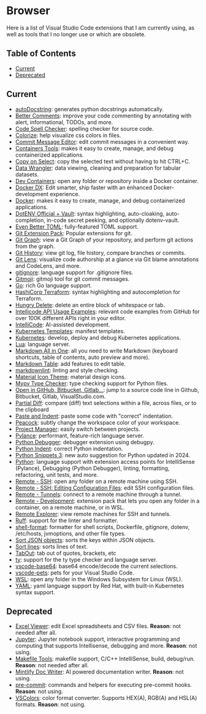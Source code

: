 # Browser <!-- omit in toc -->

Here is a list of Visual Studio Code extensions that I am currently using, as well as tools that I no longer use or which are obsolete.

## Table of Contents <!-- omit in toc -->

- [Current](#current)
- [Deprecated](#deprecated)

## Current

- [autoDocstring](https://marketplace.visualstudio.com/items?itemName=njpwerner.autodocstring): generates python docstrings automatically.
- [Better Comments](https://marketplace.visualstudio.com/items?itemName=aaron-bond.better-comments): improve your code commenting by annotating with alert, informational, TODOs, and more.
- [Code Spell Checker](https://marketplace.visualstudio.com/items?itemName=streetsidesoftware.code-spell-checker): spelling checker for source code.
- [Colorize](https://marketplace.visualstudio.com/items?itemName=kamikillerto.vscode-colorize): help visualize css colors in files.
- [Commit Message Editor](https://marketplace.visualstudio.com/items?itemName=adam-bender.commit-message-editor): edit commit messages in a convenient way.
- [Containers Tools](https://marketplace.visualstudio.com/items?itemName=ms-azuretools.vscode-containers): makes it easy to create, manage, and debug containerized applications.
- [Copy on Select](https://marketplace.visualstudio.com/items?itemName=dinhani.copy-on-select): copy the selected text without having to hit CTRL+C.
- [Data Wrangler](https://marketplace.visualstudio.com/items?itemName=ms-toolsai.datawrangler): data viewing, cleaning and preparation for tabular datasets.
- [Dev Containers](https://marketplace.visualstudio.com/items?itemName=ms-vscode-remote.remote-containers): open any folder or repository inside a Docker container.
- [Docker DX](https://marketplace.visualstudio.com/items?itemName=docker.docker): Edit smarter, ship faster with an enhanced Docker-development experience.
- [Docker](https://marketplace.visualstudio.com/items?itemName=ms-azuretools.vscode-docker): makes it easy to create, manage, and debug containerized applications.
- [DotENV Official + Vault](https://marketplace.visualstudio.com/items?itemName=dotenv.dotenv-vscode): syntax highlighting, auto-cloaking, auto-completion, in-code secret peeking, and optionally dotenv-vault.
- [Even Better TOML](https://marketplace.visualstudio.com/items?itemName=tamasfe.even-better-toml): fully-featured TOML support.
- [Git Extension Pack](https://marketplace.visualstudio.com/items?itemName=donjayamanne.git-extension-pack): Popular extensions for git.
- [Git Graph](https://marketplace.visualstudio.com/items?itemName=mhutchie.git-graph): view a Git Graph of your repository, and perform git actions from the graph.
- [Git History](https://marketplace.visualstudio.com/items?itemName=donjayamanne.githistory): view git log, file history, compare branches or commits.
- [Git Lens](https://marketplace.visualstudio.com/items?itemName=eamodio.gitlens):  visualize code authorship at a glance via Git blame annotations and CodeLens, and more.
- [gitignore](https://marketplace.visualstudio.com/items?itemName=codezombiech.gitignore): language support for .gitignore files.
- [Gitmoji](https://marketplace.visualstudio.com/items?itemName=seatonjiang.gitmoji-vscode): gitmoji tool for git commit messages.
- [Go](https://marketplace.visualstudio.com/items?itemName=golang.Go): rich Go language support.
- [HashiCorp Terraform](https://marketplace.visualstudio.com/items?itemName=HashiCorp.terraform): syntax highlighting and autocompletion for Terraform.
- [Hungry Delete](https://marketplace.visualstudio.com/items?itemName=jasonlhy.hungry-delete): delete an entire block of whitespace or tab.
- [Intellicode API Usage Examples](https://marketplace.visualstudio.com/items?itemName=VisualStudioExptTeam.intellicode-api-usage-examples): relevant code examples from GitHub for over 100K different APIs right in your editor.
- [IntelliCode](https://marketplace.visualstudio.com/items?itemName=VisualStudioExptTeam.vscodeintellicode): AI-assisted development.
- [Kubernetes Templates](https://marketplace.visualstudio.com/items?itemName=lunuan.kubernetes-templates): manifest templates.
- [Kubernetes](https://marketplace.visualstudio.com/items?itemName=ms-kubernetes-tools.vscode-kubernetes-tools): develop, deploy and debug Kubernetes applications.
- [Lua](https://marketplace.visualstudio.com/items?itemName=sumneko.lua): language server.
- [Markdown All in One](https://marketplace.visualstudio.com/items?itemName=yzhang.markdown-all-in-one): all you need to write Markdown (keyboard shortcuts, table of contents, auto preview and more).
- [Markdown Table](https://marketplace.visualstudio.com/items?itemName=TakumiI.markdowntable): add features to edit table.
- [markdownlint](https://marketplace.visualstudio.com/items?itemName=DavidAnson.vscode-markdownlint): linting and style checking.
- [Material Icon Theme](https://marketplace.visualstudio.com/items?itemName=pkief.material-icon-theme): material design icons.
- [Mypy Type Checker](https://marketplace.visualstudio.com/items?itemName=ms-python.mypy-type-checker): type checking support for Python files.
- [Open in GitHub, Bitbucket, Gitlab...](https://marketplace.visualstudio.com/items?itemName=ziyasal.vscode-open-in-github): jump to a source code line in Github, Bitbucket, Gitlab, VisualStudio.com.
- [Partial Diff](https://marketplace.visualstudio.com/items?itemName=ryu1kn.partial-diff): compare (diff) text selections within a file, across files, or to the clipboard
- [Paste and Indent](https://marketplace.visualstudio.com/items?itemName=Rubymaniac.vscode-paste-and-indent): paste some code with "correct" indentation.
- [Peacock](https://marketplace.visualstudio.com/items?itemName=johnpapa.vscode-peacock): subtly change the workspace color of your workspace.
- [Project Manager](https://marketplace.visualstudio.com/items?itemName=alefragnani.project-manager): easily switch between projects.
- [Pylance](https://marketplace.visualstudio.com/items?itemName=ms-python.vscode-pylance): performant, feature-rich language server.
- [Python Debugger](https://marketplace.visualstudio.com/items?itemName=ms-python.debugpy): debugger extension using debugpy.
- [Python Indent](https://marketplace.visualstudio.com/items?itemName=kevinrose.vsc-python-indent): correct Python indentation.
- [Python Snippets 3](https://marketplace.visualstudio.com/items?itemName=ericsia.pythonsnippets3): new auto suggestion for Python updated in 2024.
- [Python](https://marketplace.visualstudio.com/items?itemName=ms-python.python): language support with extension access points for IntelliSense (Pylance), Debugging (Python Debugger), linting, formatting, refactoring, unit tests, and more.
- [Remote - SSH](https://marketplace.visualstudio.com/items?itemName=ms-vscode-remote.remote-ssh): open any folder on a remote machine using SSH.
- [Remote - SSH: Editing Configuration Files](https://marketplace.visualstudio.com/items?itemName=ms-vscode-remote.remote-ssh-edit): edit SSH configuration files.
- [Remote - Tunnels](https://marketplace.visualstudio.com/items?itemName=ms-vscode.remote-server): connect to a remote machine through a tunnel.
- [Remote - Development](https://marketplace.visualstudio.com/items?itemName=ms-vscode-remote.vscode-remote-extensionpack): extension pack that lets you open any folder in a container, on a remote machine, or in WSL.
- [Remote Explorer](https://marketplace.visualstudio.com/items?itemName=ms-vscode.remote-explorer): view remote machines for SSH and tunnels.
- [Ruff](https://marketplace.visualstudio.com/items?itemName=charliermarsh.ruff): support for the linter and formatter.
- [shell-format](https://marketplace.visualstudio.com/items?itemName=foxundermoon.shell-format): formatter for shell scripts, Dockerfile, gitignore, dotenv, /etc/hosts, jvmoptions, and other file types.
- [Sort JSON objects](https://marketplace.visualstudio.com/items?itemName=richie5um2.vscode-sort-json): sorts the keys within JSON objects.
- [Sort lines](https://marketplace.visualstudio.com/items?itemName=tyriar.sort-lines): sorts lines of text.
- [TabOut](https://marketplace.visualstudio.com/items?itemName=albert.tabout): tab out of quotes, brackets, etc
- [ty](https://marketplace.visualstudio.com/items?itemName=astral-sh.ty): support for the ty type checker and language server.
- [vscode-base64](https://marketplace.visualstudio.com/items?itemName=adamhartford.vscode-base64): base64 encode/decode the current selections.
- [vscode-pets](https://marketplace.visualstudio.com/items?itemName=tonybaloney.vscode-pets): pets for your Visual Studio Code.
- [WSL](https://marketplace.visualstudio.com/items?itemName=ms-vscode-remote.remote-wsl): open any folder in the Windows Subsystem for Linux (WSL).
- [YAML](https://marketplace.visualstudio.com/items?itemName=redhat.vscode-yaml): yaml language support by Red Hat, with built-in Kubernetes syntax support.

## Deprecated

- [Excel Viewer](https://marketplace.visualstudio.com/items?itemName=GrapeCity.gc-excelviewer): edit Excel spreadsheets and CSV files. **Reason**: not needed after all.
- [Jupyter](https://marketplace.visualstudio.com/items?itemName=ms-toolsai.jupyter): Jupyter notebook support, interactive programming and computing that supports Intellisense, debugging and more. **Reason**: not using.
- [Makefile Tools](https://marketplace.visualstudio.com/items?itemName=ms-vscode.makefile-tools): makefile support, C/C++ IntelliSense, build, debug/run. **Reason**: not needed after all.
- [Mintlify Doc Writer](https://marketplace.visualstudio.com/items?itemName=mintlify.document): AI powered documentation writer. **Reason**: not using.
- [pre-commit](https://marketplace.visualstudio.com/items?itemName=elagil.pre-commit-helper): commands and helpers for executing pre-commit hooks. **Reason**: not using.
- [VSColors](https://marketplace.visualstudio.com/items?itemName=kevscript.vscolors): color format converter. Supports HEX(A), RGB(A) and HSL(A) formats. **Reason**: not using.
